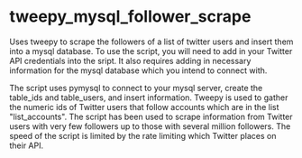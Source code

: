 # tweepy_mysql_follower_scrape
Uses tweepy to scrape the followers of a list of twitter users and insert them into a mysql database.  To use the script, you will need to add in your Twitter API credentials into the sript.  It also requires adding in necessary information for the mysql database which you intend to connect with.

The script uses pymysql to connect to your mysql server, create the table_ids and table_users, and insert information. Tweepy is used to gather the numeric ids of Twitter users that follow accounts which are in the list "list_accounts".  The script has been used to scrape information from Twitter users with very few followers up to those with several million followers.  The speed of the script is limited by the rate limiting which Twitter places on their API. 
